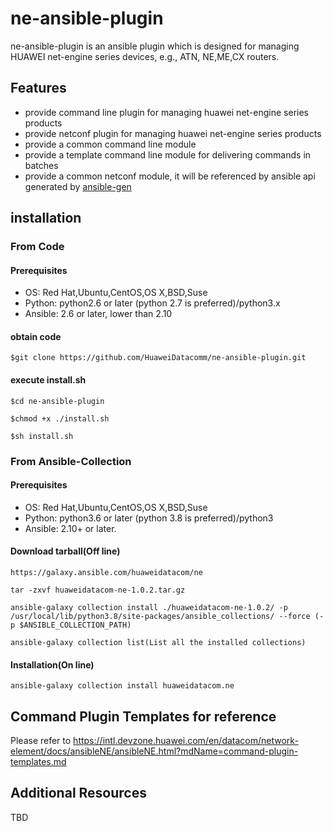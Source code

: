 # **ne-ansible-plugin**
ne-ansible-plugin is an ansible plugin which is designed for managing HUAWEI net-engine series devices, e.g., ATN,
NE,ME,CX routers.

## **Features**
- provide command line plugin for managing huawei net-engine series products
- provide netconf plugin for managing huawei net-engine series products
- provide a common command line module 
- provide a template command line module for delivering commands in batches
- provide a common netconf module, it will be referenced by ansible api generated by [ansible-gen](https://github.com/HuaweiDatacomm/ansible-gen)

[]()

## installation
### From Code
#### Prerequisites

- OS: Red Hat,Ubuntu,CentOS,OS X,BSD,Suse
- Python:  python2.6 or later (python 2.7 is preferred)/python3.x
- Ansible: 2.6 or later, lower than 2.10

#### obtain code

```
$git clone https://github.com/HuaweiDatacomm/ne-ansible-plugin.git
```

#### execute install.sh

```
$cd ne-ansible-plugin
```

```
$chmod +x ./install.sh
```

```
$sh install.sh
```
### From Ansible-Collection
#### Prerequisites

- OS: Red Hat,Ubuntu,CentOS,OS X,BSD,Suse
- Python:  python3.6 or later (python 3.8 is preferred)/python3
- Ansible: 2.10+ or later.

#### Download tarball(Off line)
```
https://galaxy.ansible.com/huaweidatacom/ne
```

```
tar -zxvf huaweidatacom-ne-1.0.2.tar.gz
```

```
ansible-galaxy collection install ./huaweidatacom-ne-1.0.2/ -p /usr/local/lib/python3.8/site-packages/ansible_collections/ --force (-p $ANSIBLE_COLLECTION_PATH)
```

```
ansible-galaxy collection list(List all the installed collections)
```
#### Installation(On line)
```
ansible-galaxy collection install huaweidatacom.ne
```
## Command Plugin Templates for reference
Please refer to https://intl.devzone.huawei.com/en/datacom/network-element/docs/ansibleNE/ansibleNE.html?mdName=command-plugin-templates.md
## Additional Resources
TBD

